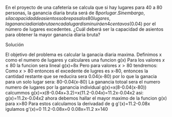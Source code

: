 En el proyecto de una cafetería se calcula que si hay lugares para 40 a 80 personas, la ganancia diaria bruta será de $8 por lugar. Sin embargo, si la capacidad de asientos sobrepasa los 80 lugares, la ganancia diaria bruta en cada lugar disminuirá en 4 centavos ($0.04) por el número de lugares excedentes. ¿Cuál deberá ser la capacidad de asientos para obtener la mayor ganancia diaria bruta?

Solución

El objetivo del problema es calcular la ganacia diaria maxima.
Definimos x como el numero de lugares y calculares una funcion g(x) 
Para los valores $x \leq 80$ la funcion sera lineal g(x)=8x
Pero para valores $x > 80$ tendremos:
Como $x>80$ entonces el excedente de lugres es x-80, entonces la cantidad restante que se reducira sera 0.04(x-80) por lo que la ganacia para un solo lugar sera:
80-0.04(x-80)
La ganancia totoal sera el numero numero de lugares por la ganancia individual
g(x)=x(8-0.04(x-80))
calcummos
g(x)=x(8-0.04x+3.2)=x(11.2-0.04x)=11.2x-0.04x2
asi:
g(x)=11.2x-0.04x2
ahora debemos hallar el mayor maximo de la funcion g(x) para x>80
Para estos calculamos la derivadad de g
g'(x)=11.2-0.08x
igulamos g'(x)=0
11.2-0.08x=0
0.08x=11.2
x=140

